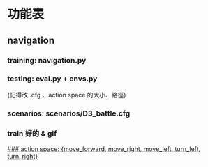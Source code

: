 # 功能表

## navigation
### training: navigation.py
### testing: eval.py + envs.py 
(記得改 .cfg 、action space 的大小、路徑)
### scenarios: scenarios/D3_battle.cfg
### train 好的 & gif
<a href = 'https://drive.google.com/drive/folders/1GjxNYKCwGrwjjGGj3Eoaij9pMX9tjsWh?usp=drive_link'/>
### action space:
{move_forward, move_right, move_left, turn_left, turn_right}

